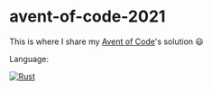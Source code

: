 # avent-of-code-2021

This is where I share my [Avent of Code](https://adventofcode.com)'s solution 😃

Language: 

[![Rust](https://img.shields.io/badge/Rust%20and%20nothing%20more-ee7950.svg?style=for-the-badge&logo=rust)](#writteninrust)
